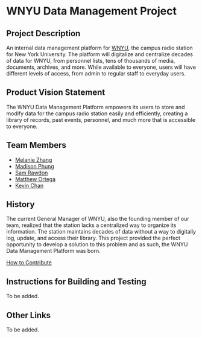 # WNYU Data Management Project
## Project Description
An internal data management platform for [WNYU](https://wnyu.org/), the campus radio station for New York University. The platform will digitalize and centralize decades of data for WNYU, from personnel lists, tens of thousands of media, documents, archives, and more. While available to everyone, users will have different levels of access, from admin to regular staff to everyday users.

## Product Vision Statement
The WNYU Data Management Platform empowers its users to store and modify data for the campus radio station easily and efficiently, creating a library of records, past events, personnel, and much more that is accessible to everyone.

## Team Members
- [Melanie Zhang](https://github.com/melanie-y-zhang)
- [Madison Phung](https://github.com/mkphung29)
- [Sam Rawdon](https://github.com/SamRawdon)
- [Matthew Ortega](https://github.com/bruhcolate)
- [Kevin Chan](https://github.com/naruminato1)

## History
The current General Manager of WNYU, also the founding member of our team, realized that the station lacks a centralized way to organize its information. The station maintains decades of data without a way to digitally log, update, and access their library. This project provided the perfect opportunity to develop a solution to this problem and as such, the WNYU Data Management Platform was born.

[How to Contribute](https://github.com/agiledev-students-spring2025/4-final-wnyu-data-management-development/blob/master/CONTRIBUTING.md)

## Instructions for Building and Testing
To be added.

## Other Links
To be added.